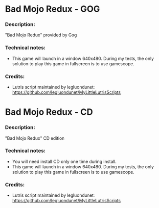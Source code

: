 # Bad Mojo Redux - GOG
### Description:
"Bad Mojo Redux" provided by Gog
### Technical notes:
- This game will launch in a window 640x480. During my tests, the only solution to play this game in fullscreen is to use gamescope.
### Credits:
- Lutris script maintained by legluondunet: https://github.com/legluondunet/MyLittleLutrisScripts


# Bad Mojo Redux - CD
### Description:
"Bad Mojo Redux" CD edition
### Technical notes:
- You will need install CD only one time during install.
- This game will launch in a window 640x480. During my tests, the only solution to play this game in fullscreen is to use gamescope.
### Credits:
- Lutris script maintained by legluondunet: https://github.com/legluondunet/MyLittleLutrisScripts
